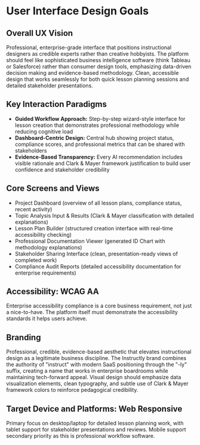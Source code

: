 # User Interface Design Goals

## Overall UX Vision

Professional, enterprise-grade interface that positions instructional designers as credible experts rather than creative hobbyists. The platform should feel like sophisticated business intelligence software (think Tableau or Salesforce) rather than consumer design tools, emphasizing data-driven decision making and evidence-based methodology. Clean, accessible design that works seamlessly for both quick lesson planning sessions and detailed stakeholder presentations.

## Key Interaction Paradigms

- **Guided Workflow Approach:** Step-by-step wizard-style interface for lesson creation that demonstrates professional methodology while reducing cognitive load
- **Dashboard-Centric Design:** Central hub showing project status, compliance scores, and professional metrics that can be shared with stakeholders
- **Evidence-Based Transparency:** Every AI recommendation includes visible rationale and Clark & Mayer framework justification to build user confidence and stakeholder credibility

## Core Screens and Views

- Project Dashboard (overview of all lesson plans, compliance status, recent activity)
- Topic Analysis Input & Results (Clark & Mayer classification with detailed explanations)
- Lesson Plan Builder (structured creation interface with real-time accessibility checking)
- Professional Documentation Viewer (generated ID Chart with methodology explanations)
- Stakeholder Sharing Interface (clean, presentation-ready views of completed work)
- Compliance Audit Reports (detailed accessibility documentation for enterprise requirements)

## Accessibility: WCAG AA

Enterprise accessibility compliance is a core business requirement, not just a nice-to-have. The platform itself must demonstrate the accessibility standards it helps users achieve.

## Branding

Professional, credible, evidence-based aesthetic that elevates instructional design as a legitimate business discipline. The Instructly brand combines the authority of "instruct" with modern SaaS positioning through the "-ly" suffix, creating a name that works in enterprise boardrooms while maintaining tech-forward appeal. Visual design should emphasize data visualization elements, clean typography, and subtle use of Clark & Mayer framework colors to reinforce pedagogical credibility.

## Target Device and Platforms: Web Responsive

Primary focus on desktop/laptop for detailed lesson planning work, with tablet support for stakeholder presentations and reviews. Mobile support secondary priority as this is professional workflow software.

